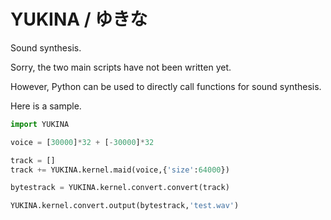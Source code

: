 # YUKINA / ゆきな

Sound synthesis.

Sorry, the two main scripts have not been written yet.

However, Python can be used to directly call functions for sound synthesis.

Here is a sample.

``` python
import YUKINA

voice = [30000]*32 + [-30000]*32

track = []
track += YUKINA.kernel.maid(voice,{'size':64000})

bytestrack = YUKINA.kernel.convert.convert(track)

YUKINA.kernel.convert.output(bytestrack,'test.wav')
```
